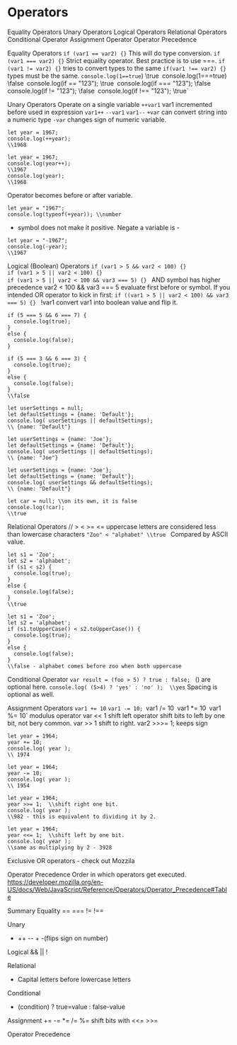 # Operators
Equality Operators
Unary Operators
Logical Operators
Relational Operators
Conditional Operator
Assignment Operator
Operator Precedence 

Equality Operators
`if (var1 == var2) {}`
This will do type conversion. 
`if (var1 === var2) {}` 
Strict equality operator. Best practice is to use ===.
`if (var1 != var2) {}`
tries to convert types to the same
`if(var1 !== var2) {}` 
types must be the same. 
`console.log(1==true`) \\true`
`console.log(1===true) \\false`
`console.log(if == "123"); \\true`
`console.log(if === "123"); \\false`
`console.log(if != "123"); \\false`
`console.log(if !== "123"); \\true`

Unary Operators
Operate on a single variable
`++var1` var1 incremented before used in expression 
`var1++`
`--var1`
`var1--`
`+var` can convert string into a numeric type
`-var` changes sign of numeric variable. 

```
let year = 1967;
console.log(++year);
\\1968
```
```
let year = 1967;
console.log(year++);
\\1967
console.log(year);
\\1968
```
Operator becomes before or after variable. 
```
let year = "1967";
console.log(typeof(+year)); \\number
``` 
+ symbol does not make it positive. 
Negate a variable is -
```
let year = "-1967";
console.log(-year); 
\\1967
```

Logical (Boolean) Operators
`if (var1 > 5 && var2 < 100) {} ` <br/>
`if (var1 > 5 || var2 < 100) {} ` <br/>
`if (var1 > 5 || var2 < 100 && var3 === 5) {} `
AND symbol has higher precedence 
var2 < 100 && var3 === 5 evaluate first before or symbol.
If you intended OR operator to kick in first: 
`if ((var1 > 5 || var2 < 100) && var3 === 5) {} `
!var1 convert var1 into boolean value and flip it. 
```
if (5 === 5 && 6 === 7) {
  console.log(true);
}
else {
  console.log(false);
}  
```
```
if (5 === 3 && 6 === 3) {
  console.log(true);
}
else {
  console.log(false);
}  
\\false 
```
```
let userSettings = null;
let defaultSettings = {name: 'Default'}; 
console.log( userSettings || defaultSettings);
\\ {name: "Default"}
```
```
let userSettings = {name: 'Joe'};
let defaultSettings = {name: 'Default'}; 
console.log( userSettings || defaultSettings);
\\ {name: "Joe"}
```
```
let userSettings = {name: 'Joe'};
let defaultSettings = {name: 'Default'}; 
console.log( userSettings && defaultSettings);
\\ {name: "Default"}
```
```
let car = null; \\on its own, it is false
console.log(!car);
\\true
```

Relational Operators
// >  <  >=   <= 
uppercase letters are considered less than lowercase characters
`"Zoo" < "alphabet" \\true `
Compared by ASCII value.
```
let s1 = 'Zoo';
let s2 = 'alphabet';
if (s1 < s2) {
  console.log(true);
} 
else {
  console.log(false);
}
\\true
```
```
let s1 = 'Zoo';
let s2 = 'alphabet';
if (s1.toUpperCase() < s2.toUpperCase()) {
  console.log(true);
} 
else {
  console.log(false);
}
\\false - alphabet comes before zoo when both uppercase 
```

Conditional Operator
`var result = (foo > 5) ? true : false; `
() are optional here. 
`console.log( (5>4) ? 'yes' : 'no' );  \\yes`
Spacing is optional as well.

Assignment Operators
`var1 += 10` 
`var1 -= 10;
`var1 /= 10`
`var1 *= 10`
`var1 %= 10`
modulus operator
var << 1 shift left operator shift bits to left by one bit, not bery common.
var >> 1 shift to right. 
var2 >>>= 1; keeps sign 
```
let year = 1964;
year += 10;
console.log( year );
\\ 1974
```
```
let year = 1964;
year -= 10;
console.log( year );
\\ 1954
```
```
let year = 1964;
year >>= 1;  \\shift right one bit. 
console.log( year );
\\982 - this is equivalent to dividing it by 2. 
```
```
let year = 1964;
year <<= 1;  \\shift left by one bit. 
console.log( year );
\\same as multiplying by 2 - 3928 
```
Exclusive OR operators - check out Mozzila

Operator Precedence
Order in which operators get executed. 
https://developer.mozilla.org/en-US/docs/Web/JavaScript/Reference/Operators/Operator_Precedence#Table

Summary
Equality
== === != !==

Unary
- ++ -- + -(flips sign on number)

Logical 
&& || !

Relational 
- Capital letters before lowercase letters

Conditional
- (condition) ? true=value : false-value

Assignment 
+= -= *= /= %= 
shift bits with <<= >>= 

Operator Precedence 










